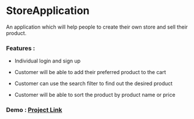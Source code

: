 # StoreApplication

An application which will help people to create their own store and sell their product.

### Features :

- Individual login and sign up

- Customer will be able to add their preferred product to the cart

- Customer can use the search filter to find out the desired product

- Customer will be able to sort the product by product name or price

### Demo : [Project Link](https://storeapplicationmvc.azurewebsites.net/)
